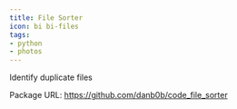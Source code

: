 ```yaml
---
title: File Sorter
icon: bi bi-files
tags:
- python
- photos
---
```


Identify duplicate files

Package URL: <https://github.com/danb0b/code_file_sorter>
